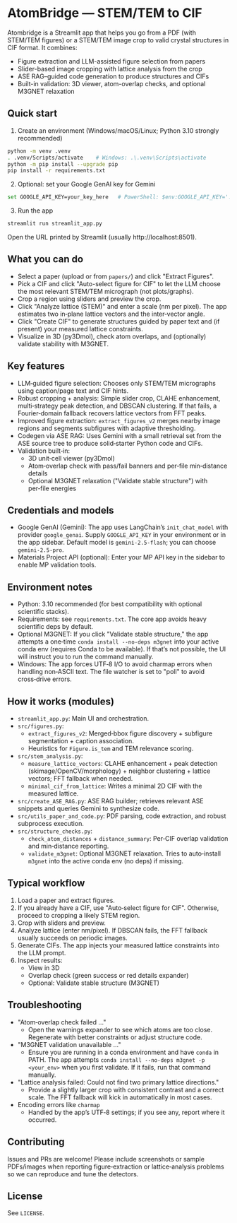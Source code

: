﻿# AtomBridge — STEM/TEM to CIF

Atombridge is a Streamlit app that helps you go from a PDF (with STEM/TEM figures) or a STEM/TEM image crop to valid crystal structures in CIF format. It combines:

- Figure extraction and LLM-assisted figure selection from papers
- Slider-based image cropping with lattice analysis from the crop
- ASE RAG–guided code generation to produce structures and CIFs
- Built-in validation: 3D viewer, atom-overlap checks, and optional M3GNET relaxation

## Quick start

1) Create an environment (Windows/macOS/Linux; Python 3.10 strongly recommended)

```bash
python -m venv .venv
. .venv/Scripts/activate    # Windows: .\.venv\Scripts\activate
python -m pip install --upgrade pip
pip install -r requirements.txt
```

2) Optional: set your Google GenAI key for Gemini

```bash
set GOOGLE_API_KEY=your_key_here   # PowerShell: $env:GOOGLE_API_KEY='...'
```

3) Run the app

```bash
streamlit run streamlit_app.py
```

Open the URL printed by Streamlit (usually http://localhost:8501).

## What you can do

- Select a paper (upload or from `papers/`) and click "Extract Figures".
- Pick a CIF and click "Auto-select figure for CIF" to let the LLM choose the most relevant STEM/TEM micrograph (not plots/graphs).
- Crop a region using sliders and preview the crop.
- Click "Analyze lattice (STEM)" and enter a scale (nm per pixel). The app estimates two in‑plane lattice vectors and the inter‑vector angle.
- Click "Create CIF" to generate structures guided by paper text and (if present) your measured lattice constraints.
- Visualize in 3D (py3Dmol), check atom overlaps, and (optionally) validate stability with M3GNET.

## Key features

- LLM‑guided figure selection: Chooses only STEM/TEM micrographs using caption/page text and CIF hints.
- Robust cropping + analysis: Simple slider crop, CLAHE enhancement, multi‑strategy peak detection, and DBSCAN clustering. If that fails, a Fourier‑domain fallback recovers lattice vectors from FFT peaks.
- Improved figure extraction: `extract_figures_v2` merges nearby image regions and segments subfigures with adaptive thresholding.
- Codegen via ASE RAG: Uses Gemini with a small retrieval set from the ASE source tree to produce solid‑starter Python code and CIFs.
- Validation built‑in:
  - 3D unit‑cell viewer (py3Dmol)
  - Atom‑overlap check with pass/fail banners and per‑file min‑distance details
  - Optional M3GNET relaxation ("Validate stable structure") with per‑file energies

## Credentials and models

- Google GenAI (Gemini): The app uses LangChain’s `init_chat_model` with provider `google_genai`. Supply `GOOGLE_API_KEY` in your environment or in the app sidebar. Default model is `gemini-2.5-flash`; you can choose `gemini-2.5-pro`.
- Materials Project API (optional): Enter your MP API key in the sidebar to enable MP validation tools.

## Environment notes

- Python: 3.10 recommended (for best compatibility with optional scientific stacks).
- Requirements: see `requirements.txt`. The core app avoids heavy scientific deps by default.
- Optional M3GNET: If you click "Validate stable structure," the app attempts a one‑time `conda install --no-deps m3gnet` into your active conda env (requires Conda to be available). If that’s not possible, the UI will instruct you to run the command manually.
- Windows: The app forces UTF‑8 I/O to avoid charmap errors when handling non‑ASCII text. The file watcher is set to "poll" to avoid cross‑drive errors.

## How it works (modules)

- `streamlit_app.py`: Main UI and orchestration.
- `src/figures.py`:
  - `extract_figures_v2`: Merged‑bbox figure discovery + subfigure segmentation + caption association.
  - Heuristics for `Figure.is_tem` and TEM relevance scoring.
- `src/stem_analysis.py`:
  - `measure_lattice_vectors`: CLAHE enhancement + peak detection (skimage/OpenCV/morphology) + neighbor clustering + lattice vectors; FFT fallback when needed.
  - `minimal_cif_from_lattice`: Writes a minimal 2D CIF with the measured lattice.
- `src/create_ASE_RAG.py`: ASE RAG builder; retrieves relevant ASE snippets and queries Gemini to synthesize code.
- `src/utils_paper_and_code.py`: PDF parsing, code extraction, and robust subprocess execution.
- `src/structure_checks.py`:
  - `check_atom_distances` + `distance_summary`: Per‑CIF overlap validation and min‑distance reporting.
  - `validate_m3gnet`: Optional M3GNET relaxation. Tries to auto‑install `m3gnet` into the active conda env (no deps) if missing.

## Typical workflow

1) Load a paper and extract figures.
2) If you already have a CIF, use "Auto‑select figure for CIF". Otherwise, proceed to cropping a likely STEM region.
3) Crop with sliders and preview.
4) Analyze lattice (enter nm/pixel). If DBSCAN fails, the FFT fallback usually succeeds on periodic images.
5) Generate CIFs. The app injects your measured lattice constraints into the LLM prompt.
6) Inspect results:
   - View in 3D
   - Overlap check (green success or red details expander)
   - Optional: Validate stable structure (M3GNET)

## Troubleshooting

- "Atom‑overlap check failed …"
  - Open the warnings expander to see which atoms are too close. Regenerate with better constraints or adjust structure code.
- "M3GNET validation unavailable …"
  - Ensure you are running in a conda environment and have `conda` in PATH. The app attempts `conda install --no-deps m3gnet -p <your_env>` when you first validate. If it fails, run that command manually.
- "Lattice analysis failed: Could not find two primary lattice directions."
  - Provide a slightly larger crop with consistent contrast and a correct scale. The FFT fallback will kick in automatically in most cases.
- Encoding errors like `charmap`
  - Handled by the app’s UTF‑8 settings; if you see any, report where it occurred.

## Contributing

Issues and PRs are welcome! Please include screenshots or sample PDFs/images when reporting figure‑extraction or lattice‑analysis problems so we can reproduce and tune the detectors.

## License

See `LICENSE`.
